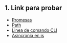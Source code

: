 ## 1. Link para probar

* [Promesas](https://developer.mozilla.org/es/docs/Web/JavaScript/Reference/Global_Objects/Promise)
* [Path](https://nodejs.org/api/pfdghath.html)
* [Linea de comando CLI](https://mediumd.com/netscape/a-guide-to-create-a-nodejs-command-line-package-c2166ad0452e)
* [Asíncronía en js](https://carlosazaustre.es/manejando-la-asincronia-en-javascript)